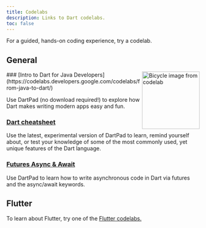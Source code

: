 ```yaml
---
title: Codelabs
description: Links to Dart codelabs.
toc: false
---
```


For a guided, hands-on coding experience, try a codelab.

## General

<img src="/codelabs/images/from-java-to-dart.png" width="150px" alt="Bicycle image from codelab" align="right">
### [Intro to Dart for Java Developers](https://codelabs.developers.google.com/codelabs/from-java-to-dart/)

Use DartPad (no download required!) to explore how
Dart makes writing modern apps easy and fun.

### [Dart cheatsheet](/codelabs/dart-cheatsheet)

Use the latest, experimental version of DartPad to learn,
remind yourself about, or test your knowledge of
some of the most commonly used, yet unique features of the Dart language.

### [Futures Async & Await](/codelabs/async-await)

Use DartPad to learn how to write asynchronous code in Dart via futures and the
async/await keywords.

## Flutter

To learn about Flutter, try one of the
[Flutter codelabs.]({{site.flutter}}/codelabs)

